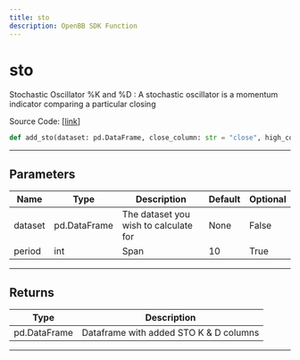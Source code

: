 ```yaml
---
title: sto
description: OpenBB SDK Function
---
```


# sto

Stochastic Oscillator %K and %D : A stochastic oscillator is a momentum indicator comparing a particular closing

Source Code: [[link](https://github.com/OpenBB-finance/OpenBBTerminal/tree/main/openbb_terminal/forecast/forecast_model.py#L175)]
```python
def add_sto(dataset: pd.DataFrame, close_column: str = "close", high_column: str = "high", low_column: str = "low", period: int = 10) -> pd.DataFrame
```
---
## Parameters
| Name | Type | Description | Default | Optional |
| ---- | ---- | ----------- | ------- | -------- |
| dataset | pd.DataFrame | The dataset you wish to calculate for | None | False |
| period | int | Span | 10 | True |

---
## Returns
| Type | Description |
| ---- | ----------- |
| pd.DataFrame | Dataframe with added STO K & D columns |
---

